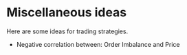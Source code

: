 # Miscellaneous ideas
Here are some ideas for trading strategies.

* Negative correlation between: Order Imbalance and Price
